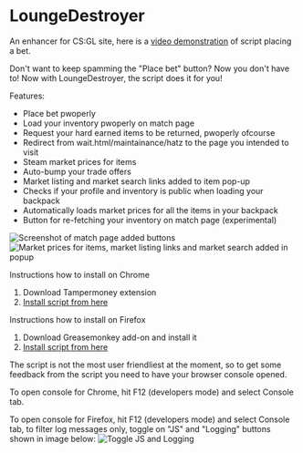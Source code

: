 LoungeDestroyer
==============

An enhancer for CS:GL site, here is a [video demonstration](http://youtu.be/JT2a4h35o90) of script placing a bet.

Don't want to keep spamming the "Place bet" button? Now you don't have to! Now with LoungeDestroyer, the script does it for you!

Features:
* Place bet pwoperly
* Load your inventory pwoperly on match page
* Request your hard earned items to be returned, pwoperly ofcourse
* Redirect from wait.html/maintainance/hatz to the page you intended to visit
* Steam market prices for items
* Auto-bump your trade offers
* Market listing and market search links added to item pop-up
* Checks if your profile and inventory is public when loading your backpack
* Automatically loads market prices for all the items in your backpack
* Button for re-fetching your inventory on match page (experimental)

![Screenshot of match page added buttons](http://puu.sh/ax7Wr/512a8e7c7a.png)
![Market prices for items, market listing links and market search added in popup](http://puu.sh/ax80W/4aa5cf71e2.png)

Instructions how to install on Chrome

1. Download Tampermoney extension
2. [Install script from here](http://ncla.me/csgl3000/csgl3000.user.js)

Instructions how to install on Firefox
1. Download Greasemonkey add-on and install it
2. [Install script from here](http://ncla.me/csgl3000/csgl3000.user.js)

The script is not the most user friendliest at the moment, so to get some feedback from the script you need to have your browser console opened.

To open console for Chrome, hit F12 (developers mode) and select Console tab.

To open console for Firefox, hit F12 (developers mode) and select Console tab, to filter log messages only, toggle on "JS" and "Logging" buttons shown in image below:
![Toggle JS and Logging](http://puu.sh/ax7MR/e8641ac1ac.png)
